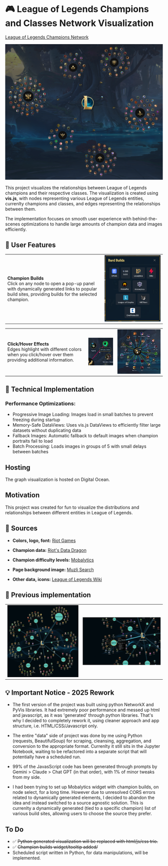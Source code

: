 # 🎮 League of Legends Champions and Classes Network Visualization

[League of Legends Champions Network](https://lol-champions-network-2baea.ondigitalocean.app/)

<img src="./readme/lol-champs-network.png">

This project visualizes the relationships between League of Legends champions and their respective classes. The visualization is created using __vis.js__, with nodes representing various League of Legends entities, currenlty champions and classes, and edges representing the relationships between them.

The implementation focuses on smooth user experience with behind-the-scenes optimizations to handle large amounts of champion data and images efficiently.


## 💎 User Features

<table><tr><td><b>Champion Builds</b><br>Click on any node to open a pop-up panel with dynamically generated links to popular build sites, providing builds for the selected champion.</td><td><img width='700' src="./readme/lol-champs-network-s2.png"></td></tr></table>

<table><tr><td><b>Click/Hover Effects</b><br>Edges highlight with different colors when you click/hover over them providing additional information.</td><td><img src="./readme/lol-champs-network-s3.png"></td><td><img src="./readme/lol-champs-network-s1.png"></td></tr></table>

## 🔨 Technical Implementation

### Performance Optimizations:

- Progressive Image Loading: Images load in small batches to prevent freezing during startup
- Memory-Safe DataViews: Uses vis.js DataViews to efficiently filter large datasets without duplicating data
- Fallback Images: Automatic fallback to default images when champion portraits fail to load
- Batch Processing: Loads images in groups of 5 with small delays between batches

## Hosting

The graph visualization is hosted on Digital Ocean.

## Motivation

This project was created for fun to visualize the distributions and relationships between different entities in League of Legends.

## 🧲 Sources

- **Colors, logo, font:** [Riot Games](https://brand.riotgames.com/en-us/league-of-legends/fundamentals)

- **Champion data:** [Riot's Data Dragon](https://developer.riotgames.com/docs/lol) 

- **Champion difficulty levels:** [Mobalytics](https://mobalytics.gg/lol)

- **Page background image:** [Muzli Search](https://search.muz.li/OGExNmFiZWVj)

- **Other data, icons:** [League of Legends Wiki](https://leagueoflegends.fandom.com/wiki/League_of_Legends_Wiki)

## 🚧 Previous implementation

<table><tr><td><img src="./readme/lol-champs-network-old-0.png"></td><td><img src="./readme/lol-champs-network-old-1.png"></td></tr></table>


## 💡 Important Notice - 2025 Rework

- The first version of the project was built using python NetworkX and PyVis libraries. It had extremely poor performance and messed up html and javascript, as it was 'generated' through python libraries. That's why I decided to completely rework it, using cleaner approach and app structure, i.e. HTML/CSS/Javascript only.

- The entire "data" side of project was done by me using Python (requests, BeautifulSoup) for scraping, cleansing, aggregation, and conversion to the appropriate format. Currenlty it still sits in the Jupyter Notebook, waiting to be refactored into a separate script that will potentially have a scheduled run.

- 99% of the JavasScript code has been generated through prompts by Gemini > Claude > Chat GPT (in that order), with 1% of minor tweaks from my side. 

- I had been trying to set up Mobalytics widget with champion builds, on node select, for a long time. However due to unresolved CORS errors related to dynamically generated elements, I decided to abandon the idea and instead switched to a source agnostic solution. This is currenlty a dynamically generated (tied to a specific champion) list of various build sites, allowing users to choose the source they prefer.

## To Do

- ✅ ~~Python generated visualization will be replaced with html/js/css trio.~~ 
- ✅ ~~Champion builds widget/tooltip added/~~
- Scheduled script written in Python, for data manipulations, will be implemented. 
